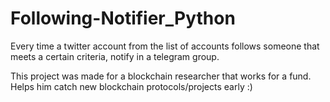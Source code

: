 # Following-Notifier_Python

Every time a twitter account from the list of accounts follows someone that meets a certain criteria, notify in a telegram group.

This project was made for a blockchain researcher that works for a fund. Helps him catch new blockchain protocols/projects early :) 
